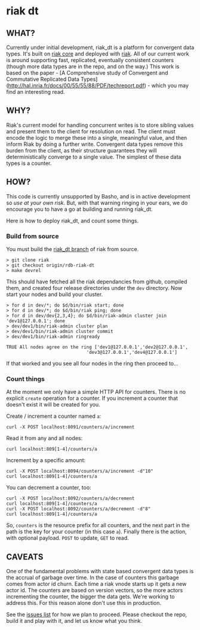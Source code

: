 # riak dt

## WHAT?

Currently under initial development, riak_dt is a platform for
convergent data types. It's built on
[riak core](https://github.com/basho/riak_core) and deployed with
[riak](https://github.com/basho/riak). All of our current work is
around supporting fast, replicated, eventually consistent counters
(though more data types are in the repo, and on the way.) This work is
based on the paper -
[A Comprehensive study of Convergent and Commutative Replicated Data Types]
(http://hal.inria.fr/docs/00/55/55/88/PDF/techreport.pdf) - which you
may find an interesting read.


## WHY?

Riak's current model for handling concurrent writes is to store
sibling values and present them to the client for resolution on
read. The client must encode the logic to merge these into a single,
meaningful value, and then inform Riak by doing a further
write. Convergent data types remove this burden from the client, as
their structure guarantees they will deterministically converge to a
single value. The simplest of these data types is a counter.

## HOW?

This code is currently unsupported by Basho, and is in active
development so _use at your own risk_. But, with that warning ringing
in your ears, we do encourage you to have a go at building and running
riak\_dt.

Here is how to deploy riak_dt, and count some things.

### Build from source

You must build the [riak_dt branch](https://github.com/basho/riak) of
riak from source.

    > git clone riak
    > git checkout origin/rdb-riak-dt
    > make devrel

This should have fetched all the riak dependancies from github,
compiled them, and created four release directories under the `dev`
directory. Now start your nodes and build your cluster.

    > for d in dev/*; do $d/bin/riak start; done
    > for d in dev/*; do $d/bin/riak ping; done
    > for d in dev/dev{2,3,4}; do $d/bin/riak-admin cluster join 'dev1@127.0.0.1'; done
    > dev/dev1/bin/riak-admin cluster plan
    > dev/dev1/bin/riak-admin cluster commit
    > dev/dev1/bin/riak-admin ringready

    TRUE All nodes agree on the ring ['dev1@127.0.0.1','dev2@127.0.0.1',
                                  'dev3@127.0.0.1','dev4@127.0.0.1']


If that worked and you see all four nodes in the ring then proceed to…

### Count things

At the moment we only have a simple HTTP API for counters. There is no
explicit `create` operation for a counter. If you increment a counter
that doesn't exist it will be created for you.

Create / increment a counter named `a`:

    curl -X POST localhost:8091/counters/a/increment

Read it from any and all nodes:

    curl localhost:809[1-4]/counters/a

Increment by a specific amount:

    curl -X POST localhost:8094/counters/a/increment -d"10"
    curl localhost:809[1-4]/counters/a

You can decrement a counter, too:

    curl -X POST localhost:8092/counters/a/decrement
    curl localhost:809[1-4]/counters/a
    curl -X POST localhost:8092/counters/a/decrement -d"8"
    curl localhost:809[1-4]/counters/a

So, `counters` is the resource prefix for all counters, and the next
part in the path is the key for your counter (in this case
`a`). Finally there is the action, with optional payload. `POST` to
update, `GET` to read.

## CAVEATS

One of the fundamental problems with state based convergent data types
is the accrual of garbage over time. In the case of counters this
garbage comes from actor id churn. Each time a riak vnode starts up it
gets a new actor id. The counters are based on version vectors, so the
more actors incrementing the counter, the bigger the data gets. We're
working to address this. For this reason alone don't use this in
production.

See the
[issues list](https://github.com/basho/riak_dt/issues?state=open) for
how we plan to proceed. Please checkout the repo, build it and play
with it, and let us know what you think.
